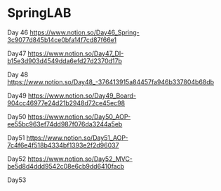 # SpringLAB
 
 Day 46 https://www.notion.so/Day46_Spring-3c9077d845b14ce0bfa14f7cd87f66e1
 
 Day47 https://www.notion.so/Day47_DI-b15e3d903d4549dda6efd27d2370d17b

Day 48 https://www.notion.so/Day48_-376413915a84457fa946b337804b68db

Day49 https://www.notion.so/Day49_Board-904cc46977e24d21b2948d72ce45ec98

Day50 https://www.notion.so/Day50_AOP-ee55bc963ef74dd987f076da3244a5eb

Day51 https://www.notion.so/Day51_AOP-7c4f6e4f518b4334bf1393e2f2d96037

Day52 https://www.notion.so/Day52_MVC-be5d8d4ddd9542c08e6cb9dd6410facb

Day53 
